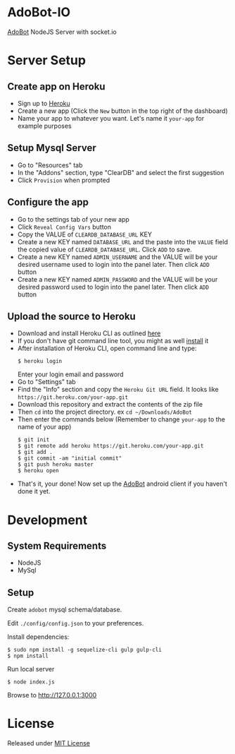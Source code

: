 # AdoBot-IO
[AdoBot](https://github.com/adonespitogo/AdoBot) NodeJS Server with socket.io


# Server Setup

## Create app on Heroku
 - Sign up to [Heroku](http://heroku.com) 
 - Create a new app (Click the `New` button in the top right of the dashboard)
 - Name your app to whatever you want. Let's name it `your-app` for example purposes
 
## Setup Mysql Server
 - Go to "Resources" tab
 - In the "Addons" section, type "ClearDB" and select the first suggestion
 - Click `Provision` when prompted
 
## Configure the app
 - Go to the settings tab of your new app
 - Click `Reveal Config Vars` button
 - Copy the VALUE of `CLEARDB_DATABASE_URL` KEY
 - Create a new KEY named `DATABASE_URL` and the paste into the `VALUE` field the copied value of `CLEARDB_DATABASE_URL`. Click `ADD` to save.
 - Create a new KEY named `ADMIN_USERNAME` and the VALUE will be your desired username used to login into the panel later. Then click `ADD` button
 - Create a new KEY named `ADMIN_PASSWORD` and the VALUE will be your desired password used to login into the panel later. Then click `ADD` button

## Upload the source to Heroku
 - Download and install Heroku CLI as outlined [here](https://devcenter.heroku.com/articles/heroku-command-line)
 - If you don't have git command line tool, you might as well [install](https://git-scm.com/downloads) it
 - After installation of Heroku CLI, open command line and type:
   ```
   $ heroku login
   ```
   Enter your login email and password
 - Go to "Settings" tab
 - Find the "Info" section and copy the `Heroku Git URL` field. It looks like `https://git.heroku.com/your-app.git`
 - Download this repository and extract the contents of the zip file
 - Then `cd` into the project directory. ex `cd ~/Downloads/AdoBot`
 - Then enter the commands below (Remember to change `your-app` to the name of your app)
    ```
    $ git init
    $ git remote add heroku https://git.heroku.com/your-app.git
    $ git add .
    $ git commit -am "initial commit"
    $ git push heroku master
    $ heroku open
    ```
  - That's it, your  done! Now set up the [AdoBot](https://github.com/adonespitogo/AdoBot) android client if you haven't done it yet.

# Development
## System Requirements
- NodeJS
- MySql
## Setup

Create `adobot` mysql schema/database.

Edit `./config/config.json` to your preferences.

Install dependencies:
```
$ sudo npm install -g sequelize-cli gulp gulp-cli
$ npm install
```
Run local server
```
$ node index.js
```
Browse to http://127.0.0.1:3000

# License

Released under [MIT License](./MIT-License.txt)

